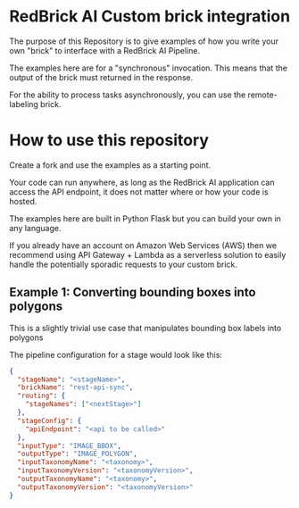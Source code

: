 # RedBrick AI Custom brick integration

The purpose of this Repository is to give examples of how you write your own "brick" to interface with
a RedBrick AI Pipeline.

The examples here are for a "synchronous" invocation. This means that the output of the brick must returned in the response.

For the ability to process tasks asynchronously, you can use the remote-labeling brick.

# How to use this repository

Create a fork and use the examples as a starting point.

Your code can run anywhere, as long as the RedBrick AI application can access the API endpoint, it does not matter where or how your code is hosted.

The examples here are built in Python Flask but you can build your own in any language.

If you already have an account on Amazon Web Services (AWS) then we recommend using API Gateway + Lambda as a serverless solution to easily handle the potentially
sporadic requests to your custom brick.

## Example 1: Converting bounding boxes into polygons

This is a slightly trivial use case that manipulates bounding box labels into polygons

The pipeline configuration for a stage would look like this:

```json
{
  "stageName": "<stageName>",
  "brickName": "rest-api-sync",
  "routing": {
    "stageNames": ["<nextStage>"]
  },
  "stageConfig": {
    "apiEndpoint": "<api to be called>"
  },
  "inputType": "IMAGE_BBOX",
  "outputType": "IMAGE_POLYGON",
  "inputTaxonomyName": "<taxonomy>",
  "inputTaxonomyVersion": "<taxonomyVersion>",
  "outputTaxonomyName": "<taxonomy>",
  "outputTaxonomyVersion": "<taxonomyVersion>"
}
```
